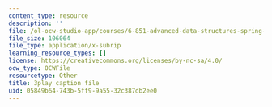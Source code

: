 ```yaml
---
content_type: resource
description: ''
file: /ol-ocw-studio-app/courses/6-851-advanced-data-structures-spring-2012/05849b64743b5ff99a5532c387db2ee0_0rCFkuQS968.vtt
file_size: 106064
file_type: application/x-subrip
learning_resource_types: []
license: https://creativecommons.org/licenses/by-nc-sa/4.0/
ocw_type: OCWFile
resourcetype: Other
title: 3play caption file
uid: 05849b64-743b-5ff9-9a55-32c387db2ee0
---
```

